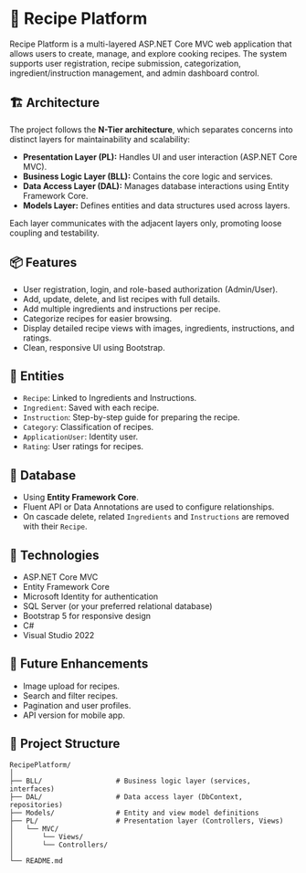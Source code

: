 # 🍲 Recipe Platform

Recipe Platform is a multi-layered ASP.NET Core MVC web application that allows users to create, manage, and explore cooking recipes. The system supports user registration, recipe submission, categorization, ingredient/instruction management, and admin dashboard control.

## 🏗️ Architecture

The project follows the **N-Tier architecture**, which separates concerns into distinct layers for maintainability and scalability:

- **Presentation Layer (PL):** Handles UI and user interaction (ASP.NET Core MVC).
- **Business Logic Layer (BLL):** Contains the core logic and services.
- **Data Access Layer (DAL):** Manages database interactions using Entity Framework Core.
- **Models Layer:** Defines entities and data structures used across layers.

Each layer communicates with the adjacent layers only, promoting loose coupling and testability.

## 📦 Features

- User registration, login, and role-based authorization (Admin/User).
- Add, update, delete, and list recipes with full details.
- Add multiple ingredients and instructions per recipe.
- Categorize recipes for easier browsing.
- Display detailed recipe views with images, ingredients, instructions, and ratings.
- Clean, responsive UI using Bootstrap.

## 🧩 Entities

- `Recipe`: Linked to Ingredients and Instructions.
- `Ingredient`: Saved with each recipe.
- `Instruction`: Step-by-step guide for preparing the recipe.
- `Category`: Classification of recipes.
- `ApplicationUser`: Identity user.
- `Rating`: User ratings for recipes.

## 💾 Database

- Using **Entity Framework Core**.
- Fluent API or Data Annotations are used to configure relationships.
- On cascade delete, related `Ingredients` and `Instructions` are removed with their `Recipe`.

## 🧪 Technologies

- ASP.NET Core MVC
- Entity Framework Core
- Microsoft Identity for authentication
- SQL Server (or your preferred relational database)
- Bootstrap 5 for responsive design
- C#
- Visual Studio 2022

## 🔄 Future Enhancements

- Image upload for recipes.
- Search and filter recipes.
- Pagination and user profiles.
- API version for mobile app.

## 📁 Project Structure

```
RecipePlatform/
│
├── BLL/                  # Business logic layer (services, interfaces)
├── DAL/                  # Data access layer (DbContext, repositories)
├── Models/               # Entity and view model definitions
├── PL/                   # Presentation layer (Controllers, Views)
│   └── MVC/
│       └── Views/
│       └── Controllers/
│
└── README.md
```
